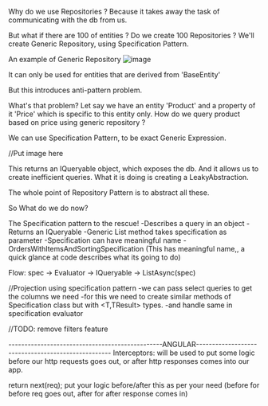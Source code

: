 Why do we use Repositories ?
Because it takes away the task of communicating with the db from us.

But what if there are 100 of entities ? Do we create 100 Repositories ?
We'll create Generic Repository, using Specification Pattern.

An example of Generic Repository
![image](https://github.com/user-attachments/assets/bad7ed35-8b67-44c4-bb66-1655fccca0c9)

It can only be used for entities that are derived from 'BaseEntity'

But this introduces anti-pattern problem.

What's that problem?
Let say we have an entity 'Product' and a property of it 'Price' which is specific to this entity only.
How do we query product based on price using generic repository ?

We can use Specification Pattern, to be exact Generic Expression.

//Put image here

This returns an IQueryable object, which exposes the db.
And it allows us to create inefficient queries.
What it is doing is creating a LeakyAbstraction.

The whole point of Repository Pattern is to abstract all these.

So What do we do now?

The Specification pattern to the rescue!
    -Describes a query in an object
    -Returns an IQueryable<T>
    -Generic List method takes specification as parameter
    -Specification can have meaningful name
        -OrdersWithItemsAndSortingSpecification
        (This has meaningful name,, a quick glance at code describes what its going to do)

Flow:
spec -> Evaluator -> IQueryable<T> -> ListAsync(spec)

//Projection using specification pattern
    -we can pass select queries to get the columns we need
    -for this we need to create similar methods of Specification class but with <T,TResult> types.
    -and handle same in specification evaluator



//TODO: remove filters feature

------------------------------------------------ANGULAR---------------------------------------------------
Interceptors:
will be used to put some logic before our http requests goes out, or after http responses comes into our app.

return next(req); put your logic before/after this as per your need (before for before req goes out, after for after response comes in)

